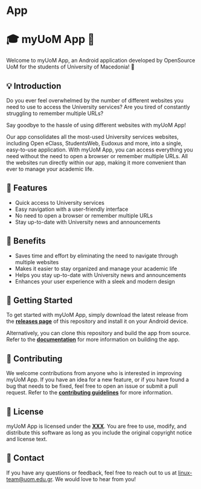 # App

# **🎓 myUoM App 📱**

Welcome to myUoM App, an Android application developed by OpenSource UoM for the students of University of Macedonia! 🎉

## **💡 Introduction**

Do you ever feel overwhelmed by the number of different websites you need to use to access the University services? Are you tired of constantly struggling to remember multiple URLs? 

Say goodbye to the hassle of using different websites with myUoM App!

Our app consolidates all the most-used University services websites, including Open eClass, StudentsWeb, Eudoxus and more, into a single, easy-to-use application. With myUoM App, you can access everything you need without the need to open a browser or remember multiple URLs. All the websites run directly within our app, making it more convenient than ever to manage your academic life.

## **📱 Features**

- Quick access to University services
- Easy navigation with a user-friendly interface
- No need to open a browser or remember multiple URLs
- Stay up-to-date with University news and announcements

## **🌟 Benefits**

- Saves time and effort by eliminating the need to navigate through multiple websites
- Makes it easier to stay organized and manage your academic life
- Helps you stay up-to-date with University news and announcements
- Enhances your user experience with a sleek and modern design

## **🚀 Getting Started**

To get started with myUoM App, simply download the latest release from the **[releases page]()** of this repository and install it on your Android device.

Alternatively, you can clone this repository and build the app from source. Refer to the **[documentation]()** for more information on building the app.

## **🤝 Contributing**

We welcome contributions from anyone who is interested in improving myUoM App. If you have an idea for a new feature, or if you have found a bug that needs to be fixed, feel free to open an issue or submit a pull request. Refer to the **[contributing guidelines]()** for more information.

## **📄 License**

myUoM App is licensed under the **[XXX]()**. You are free to use, modify, and distribute this software as long as you include the original copyright notice and license text.

## **📧 Contact**

If you have any questions or feedback, feel free to reach out to us at [linux-team@uom.edu.gr](mailto:linux-team@uom.edu.gr). We would love to hear from you!
